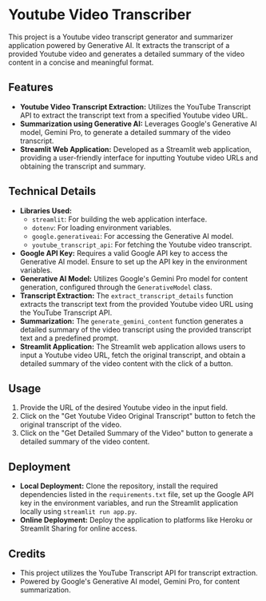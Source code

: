# Youtube Video Transcriber

This project is a Youtube video transcript generator and summarizer application powered by Generative AI. It extracts the transcript of a provided Youtube video and generates a detailed summary of the video content in a concise and meaningful format.

## Features
- **Youtube Video Transcript Extraction:** Utilizes the YouTube Transcript API to extract the transcript text from a specified Youtube video URL.
- **Summarization using Generative AI:** Leverages Google's Generative AI model, Gemini Pro, to generate a detailed summary of the video transcript.
- **Streamlit Web Application:** Developed as a Streamlit web application, providing a user-friendly interface for inputting Youtube video URLs and obtaining the transcript and summary.

## Technical Details
- **Libraries Used:**
  - `streamlit`: For building the web application interface.
  - `dotenv`: For loading environment variables.
  - `google.generativeai`: For accessing the Generative AI model.
  - `youtube_transcript_api`: For fetching the Youtube video transcript.
- **Google API Key:** Requires a valid Google API key to access the Generative AI model. Ensure to set up the API key in the environment variables.
- **Generative AI Model:** Utilizes Google's Gemini Pro model for content generation, configured through the `GenerativeModel` class.
- **Transcript Extraction:** The `extract_transcript_details` function extracts the transcript text from the provided Youtube video URL using the YouTube Transcript API.
- **Summarization:** The `generate_gemini_content` function generates a detailed summary of the video transcript using the provided transcript text and a predefined prompt.
- **Streamlit Application:** The Streamlit web application allows users to input a Youtube video URL, fetch the original transcript, and obtain a detailed summary of the video content with the click of a button.

## Usage
1. Provide the URL of the desired Youtube video in the input field.
2. Click on the "Get Youtube Video Original Transcript" button to fetch the original transcript of the video.
3. Click on the "Get Detailed Summary of the Video" button to generate a detailed summary of the video content.

## Deployment
- **Local Deployment:** Clone the repository, install the required dependencies listed in the `requirements.txt` file, set up the Google API key in the environment variables, and run the Streamlit application locally using `streamlit run app.py`.
- **Online Deployment:** Deploy the application to platforms like Heroku or Streamlit Sharing for online access.

## Credits
- This project utilizes the YouTube Transcript API for transcript extraction.
- Powered by Google's Generative AI model, Gemini Pro, for content summarization.
